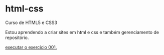 # html-css
 Curso de HTML5 e CSS3

 Estou aprendendo a criar sites em html e css e também gerenciamento de repositório.

<a href="https://marciomontrezor.github.io/html-css/exercicios/ex001/index.html">executar o exercício 001.</a>

